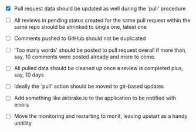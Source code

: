 
- [x] Pull request data should be updated as well during the 'pull' procedure

- [ ] All reviews in pending status created for the same pull request within the same repo should be shrinked to single one, latest one
- [ ] Comments pushed to GitHub should not be duplicated
- [ ] 'Too many words' should be posted to pull request overall if more than, say, 10 comments were posted already and more to come.
- [ ] All pulled data should be cleaned up once a review is completed plus, say, 10 days
- [ ] Ideally the 'pull' action should be moved to git-based updates
- [ ] Add something like airbrake.io to the application to be notified with errors
- [ ] Move the monitoring and restarting to monit, leaving upstart as a handy unitility

